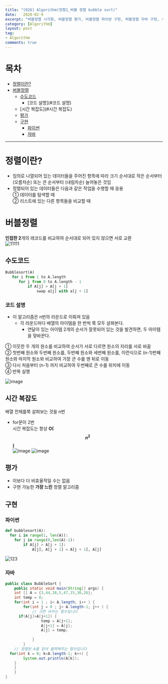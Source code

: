 ```yaml
---
title: "[026] Algorithm(정렬1_버블 정렬 bubble sort)"
date:   2020-02-9
excerpt: "버블정렬 시각화, 버블정렬 평가, 버블정렬 파이썬 구현, 버블정렬 자바 구현, 시간 복잡도,버블정렬 쉽게 설명, 그림으로 보기, "
category: [Algorithm]
layout: post
tag:
- Algorithm
comments: true
---
```


# 목차
- [정렬이란?](#정렬이란?)
- [버블정렬](#버블정렬)
  * [수도코드](#수도코드)
    + [코드 설명](#코드 설명)
  * [시간 복잡도](#시간 복잡도)
  * [평가](#평가)
  * [구현](#구현)
    + [파이썬](#파이썬)
    + [자바](#자바)



---

# 정렬이란?
* 임의로 나열되어 있는 데이터들을 주어진 항목에 따라 크기 순서대로 작은 순서부터 (오름차순) 또는 큰 순서부터 (내림차순) 늘어놓은 것임            
* 정렬되어 있는 데이터들은 다음과 같은 작업을 수행할 때 응용    
 ①	데이터를 탐색할 때    
 ②	리스트에 있는 다른 항목들을 비교할 때     


# 버블정렬
**인접한 2**개의 레코드를 비교하여 순서대로 되어 있지 않으면 서로 교환      
![11111](https://user-images.githubusercontent.com/76824611/121237780-60f09900-c8d2-11eb-9909-adc249c5b0a0.gif)


## 수도코드
```python
Bubblesort(A) 
   for i from 1 to A.length 
      for j from 0 to A.length - 1
          if A[j] > A[j + 1] 
              swap a[j] with a[j + 1]
```

### 코드 설명     
* 이 알고리즘은 n번의 라운드로 이뤄져 있음       
  * 각 라운드마다 배열의 아이템을 한 번씩 쭉 모두 살펴본다.       
    * 연달아 있는 아이템 2개의 순서가 잘못되어 있는 것을 발견하면, 두 아이템을 맞바꾼다.      

① 이웃한 두 개의 원소를 비교하여 순서가 서로 다르면 원소의 자리를 서로 바꿈            
② 첫번째 원소와 두번째 원소를, 두번째 원소와 세번째 원소를, 이런식으로 (n-1)번째 원소와 마지막 원소와 비교하여 가장 큰 수를 맨 뒤로 이동      
③ 다시 처음부터 (n-1) 까지 비교하여 두번째로 큰 수를 위치에 이동       
④ 반복 실행 

![image](https://user-images.githubusercontent.com/76824611/121238561-30f5c580-c8d3-11eb-8c43-060826d88eb2.png)



## 시간 복잡도
배열 전체를쭉 살펴보는 것을 n번      
* for문이 2번     
시간 복잡도는 항상 **O($$n^2$$)**   
![image](https://user-images.githubusercontent.com/76824611/121238591-3a7f2d80-c8d3-11eb-8d70-83a4acfb2b30.png)
![image](https://user-images.githubusercontent.com/76824611/121237888-7c5ba400-c8d2-11eb-9397-616649e04f09.png)


## 평가
* 이보다 더 비효율적일 수는 없음    
* 구현 가능한 **가장 느린** 정렬 알고리즘    


## 구현

### 파이썬
```python
def bubblesort(A):
  for i in range(1, len(A)):
    for j in range(0,len(A)-1):
        if A[j] > A[j + 1]:
            A[j], A[j + 1] = A[j + 1], A[j]
```

![123](https://user-images.githubusercontent.com/76824611/121243057-40c3d880-c8d8-11eb-80fd-600a527d8a81.gif)

### 자바
```java
public class BubbleSort {
	public static void main(String[] args) {
	int [] A = {3,44,38,5,47,15,36,26};
	int temp = 0;
	for(int i = 1 ; i< A.length; i++ ) {
		for(int j = 0 ; j< A.length-1; j++ ) {
			// 크면 바꾸는 함수입니다
      if(A[j]>A[j+1]) {
				temp = A[j+1];
				A[j+1] = A[j];
				A[j] = temp;
						
			}
		}
	// 정렬된 A를 읽어 출력해주는 함수입니다
  for(int k = 0; k<A.length-1; k++) {
		System.out.println(A[k]);
	}
	}
	}
}
```

